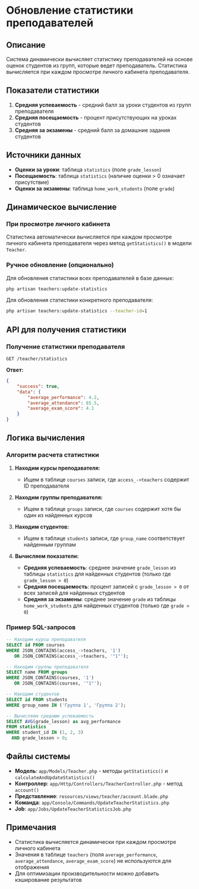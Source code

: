 # Обновление статистики преподавателей

## Описание

Система динамически вычисляет статистику преподавателей на основе оценок студентов из групп, которые ведет преподаватель. Статистика вычисляется при каждом просмотре личного кабинета преподавателя.

## Показатели статистики

1. **Средняя успеваемость** - средний балл за уроки студентов из групп преподавателя
2. **Средняя посещаемость** - процент присутствующих на уроках студентов
3. **Средняя за экзамены** - средний балл за домашние задания студентов

## Источники данных

- **Оценки за уроки**: таблица `statistics` (поле `grade_lesson`)
- **Посещаемость**: таблица `statistics` (наличие оценки > 0 означает присутствие)
- **Оценки за экзамены**: таблица `home_work_students` (поле `grade`)

## Динамическое вычисление

### При просмотре личного кабинета
Статистика автоматически вычисляется при каждом просмотре личного кабинета преподавателя через метод `getStatistics()` в модели `Teacher`.

### Ручное обновление (опционально)
Для обновления статистики всех преподавателей в базе данных:
```bash
php artisan teachers:update-statistics
```

Для обновления статистики конкретного преподавателя:
```bash
php artisan teachers:update-statistics --teacher-id=1
```

## API для получения статистики

### Получение статистики преподавателя
```
GET /teacher/statistics
```

**Ответ:**
```json
{
    "success": true,
    "data": {
        "average_performance": 4.2,
        "average_attendance": 85.5,
        "average_exam_score": 4.1
    }
}
```

## Логика вычисления

### Алгоритм расчета статистики

1. **Находим курсы преподавателя:**
   - Ищем в таблице `courses` записи, где `access_->teachers` содержит ID преподавателя

2. **Находим группы преподавателя:**
   - Ищем в таблице `groups` записи, где `courses` содержит хотя бы один из найденных курсов

3. **Находим студентов:**
   - Ищем в таблице `students` записи, где `group_name` соответствует найденным группам

4. **Вычисляем показатели:**
   - **Средняя успеваемость**: среднее значение `grade_lesson` из таблицы `statistics` для найденных студентов (только где `grade_lesson > 0`)
   - **Средняя посещаемость**: процент записей с `grade_lesson > 0` от всех записей для найденных студентов
   - **Средняя за экзамены**: среднее значение `grade` из таблицы `home_work_students` для найденных студентов (только где `grade > 0`)

### Пример SQL-запросов

```sql
-- Находим курсы преподавателя
SELECT id FROM courses 
WHERE JSON_CONTAINS(access_->teachers, '1') 
   OR JSON_CONTAINS(access_->teachers, '"1"');

-- Находим группы преподавателя
SELECT name FROM groups 
WHERE JSON_CONTAINS(courses, '1') 
   OR JSON_CONTAINS(courses, '"1"');

-- Находим студентов
SELECT id FROM students 
WHERE group_name IN ('Группа 1', 'Группа 2');

-- Вычисляем среднюю успеваемость
SELECT AVG(grade_lesson) as avg_performance 
FROM statistics 
WHERE student_id IN (1, 2, 3) 
  AND grade_lesson > 0;
```

## Файлы системы

- **Модель**: `app/Models/Teacher.php` - методы `getStatistics()` и `calculateAndUpdateStatistics()`
- **Контроллер**: `app/Http/Controllers/TeacherController.php` - метод `account()`
- **Представление**: `resources/views/teacher/account.blade.php`
- **Команда**: `app/Console/Commands/UpdateTeacherStatistics.php`
- **Job**: `app/Jobs/UpdateTeacherStatisticsJob.php`

## Примечания

- Статистика вычисляется динамически при каждом просмотре личного кабинета
- Значения в таблице `teachers` (поля `average_performance`, `average_attendance`, `average_exam_score`) не используются для отображения
- Для оптимизации производительности можно добавить кэширование результатов 